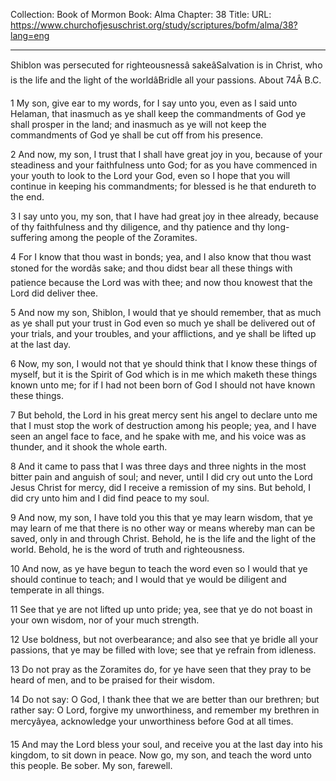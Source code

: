 Collection: Book of Mormon
Book: Alma
Chapter: 38
Title: 
URL: https://www.churchofjesuschrist.org/study/scriptures/bofm/alma/38?lang=eng

---

Shiblon was persecuted for righteousnessâ sakeâSalvation is in Christ, who is the life and the light of the worldâBridle all your passions. About 74Â B.C.

1 My son, give ear to my words, for I say unto you, even as I said unto Helaman, that inasmuch as ye shall keep the commandments of God ye shall prosper in the land; and inasmuch as ye will not keep the commandments of God ye shall be cut off from his presence.

2 And now, my son, I trust that I shall have great joy in you, because of your steadiness and your faithfulness unto God; for as you have commenced in your youth to look to the Lord your God, even so I hope that you will continue in keeping his commandments; for blessed is he that endureth to the end.

3 I say unto you, my son, that I have had great joy in thee already, because of thy faithfulness and thy diligence, and thy patience and thy long-suffering among the people of the Zoramites.

4 For I know that thou wast in bonds; yea, and I also know that thou wast stoned for the wordâs sake; and thou didst bear all these things with patience because the Lord was with thee; and now thou knowest that the Lord did deliver thee.

5 And now my son, Shiblon, I would that ye should remember, that as much as ye shall put your trust in God even so much ye shall be delivered out of your trials, and your troubles, and your afflictions, and ye shall be lifted up at the last day.

6 Now, my son, I would not that ye should think that I know these things of myself, but it is the Spirit of God which is in me which maketh these things known unto me; for if I had not been born of God I should not have known these things.

7 But behold, the Lord in his great mercy sent his angel to declare unto me that I must stop the work of destruction among his people; yea, and I have seen an angel face to face, and he spake with me, and his voice was as thunder, and it shook the whole earth.

8 And it came to pass that I was three days and three nights in the most bitter pain and anguish of soul; and never, until I did cry out unto the Lord Jesus Christ for mercy, did I receive a remission of my sins. But behold, I did cry unto him and I did find peace to my soul.

9 And now, my son, I have told you this that ye may learn wisdom, that ye may learn of me that there is no other way or means whereby man can be saved, only in and through Christ. Behold, he is the life and the light of the world. Behold, he is the word of truth and righteousness.

10 And now, as ye have begun to teach the word even so I would that ye should continue to teach; and I would that ye would be diligent and temperate in all things.

11 See that ye are not lifted up unto pride; yea, see that ye do not boast in your own wisdom, nor of your much strength.

12 Use boldness, but not overbearance; and also see that ye bridle all your passions, that ye may be filled with love; see that ye refrain from idleness.

13 Do not pray as the Zoramites do, for ye have seen that they pray to be heard of men, and to be praised for their wisdom.

14 Do not say: O God, I thank thee that we are better than our brethren; but rather say: O Lord, forgive my unworthiness, and remember my brethren in mercyâyea, acknowledge your unworthiness before God at all times.

15 And may the Lord bless your soul, and receive you at the last day into his kingdom, to sit down in peace. Now go, my son, and teach the word unto this people. Be sober. My son, farewell.

